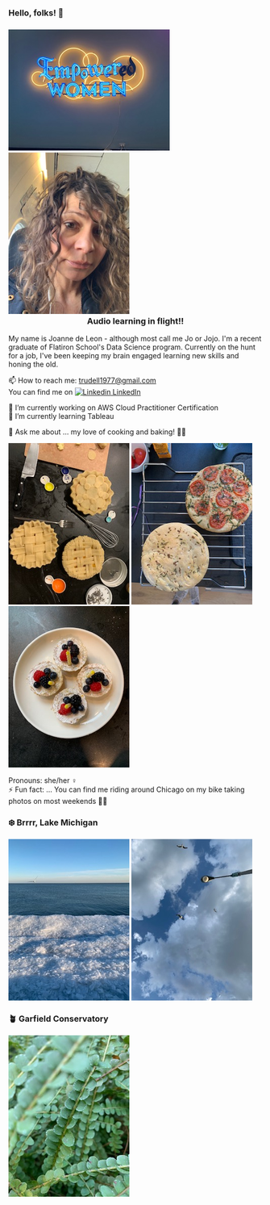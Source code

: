 ### Hello, folks! 👋
### ![Image](empower.jpg) ![Image](selfieAIR.jpg) <div align="center"> Audio learning in flight!! 

<div align="left">
My name is Joanne de Leon - although most call me Jo or Jojo. I'm a recent graduate of Flatiron School's Data Science program. Currently on the hunt for a job, I've been keeping my brain engaged learning new skills and honing the old.      
<br />  
  
📫 How to reach me: trudell1977@gmail.com    
You can find me on [![Linkedin](https://i.stack.imgur.com/gVE0j.png) LinkedIn](https://www.linkedin.com/)
&nbsp;     

🔭 I’m currently working on AWS Cloud Practitioner Certification    
🌱 I’m currently learning Tableau   

💬 Ask me about ... my love of cooking and baking! 👩‍🍳  
    
![Image](3SMpies.jpg) ![Image](focaccia.jpg) ![Image](miniTarts.jpg)   
     

Pronouns: she/her ♀️       
⚡ Fun fact: ... You can find me riding around Chicago on my bike taking photos on most weekends 🚴‍♀️   
### ❄️ Brrrr, Lake Michigan    
![Image](iceLakeMich.jpg) ![Image](seagullSky.jpg)
### 🪴 Garfield Conservatory
![Image](buttonFern.jpg)
